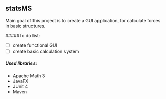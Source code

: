 ## statsMS
Main goal of this project is to create a GUI application, for calculate forces in basic structures.

#####To do list:
- [ ] create functional GUI
- [ ] create basic calculation system

##### Used libraries:
- Apache Math 3
- JavaFX
- JUnit 4 
- Maven
